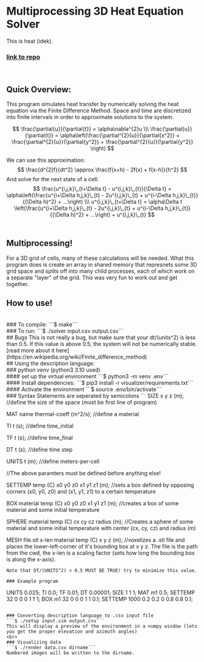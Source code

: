 # Multiprocessing 3D Heat Equation Solver
This is heat (idek). 
<br>
### [link to repo](https://github.com/ringedSquid/Multiprocessing-Heat-Sim-3D)
<br>

## Quick Overview:
This program simulates heat transfer by numerically solving the heat equation via the Finite Difference Method. Space and time are discretized into finite intervals in order to approximate solutions to the system. 

$$
\frac{\partial{u}}{\partial{t}} = \alpha\nabla^{2}u \\\
\frac{\partial{u}}{\partial{t}} = \alpha\left(\frac{\partial^{2}{u}}{\partial{x^2}} + \frac{\partial^{2}{u}}{\partial{y^2}} + \frac{\partial^{2}{u}}{\partial{y^2}} \right)
$$

We can use this approximation:
$$
\frac{d^{2}f}{dt^2} \approx \frac{f(x+h) - 2f(x) + f(x-h)}{h^2}
$$
And solve for the next state of a cell:
$$
\frac{u^{i,j,k}\_{t+\Delta t} - u^{i,j,k}\_{t}}{\Delta t} = \alpha\left(\frac{u^{i+\Delta h,j,k}\_{t} - 2u^{i,j,k}\_{t} + u^{i-\Delta h,j,k}\_{t}}{(\Delta h)^2} + ...\right) \\\
u^{i,j,k}\_{t+\Delta t} = \alpha\Delta t \left(\frac{u^{i+\Delta h,j,k}\_{t} - 2u^{i,j,k}\_{t} + u^{i-\Delta h,j,k}\_{t}}{(\Delta h)^2} + ...\right) + u^{i,j,k}\_{t}
$$
<br>
## Multiprocessing!
For a 3D grid of cells, many of these calculations will be needed. What this program does is create an array in shared memory that represnets some 3D grid space and splits off into many child processes, each of which work on a separate "layer" of the grid. This was very fun to work out and get together.
<br>
## How to use!
<br>
### To compile:
```$ make```
<br>
### To run:
```$ ./solver input.csv output.csv```
<br>
## Bugs
This is not really a bug, but make sure that your dt/(units^2) is less than 0.5. If this value is above 0.5, the system will not be numerically stable. [read more about it here](https://en.wikipedia.org/wiki/Finite_difference_method)
<br>
## Using the description language:
<br>
### python venv (python3 3.10 used)
<br>
#### set up the virtual environment
```$ python3 -m venv .env```
<br>
#### Install dependencies:
```$ pip3 install -r visualizer/requirements.txt```
<br>
#### Activate the environment
```$ source .env/bin/activate```
<br>
### Syntax
Statements are seperated by semicolons
```
SIZE x y z (m); 
//define the size of the space (must be first line of program)

MAT name thermal-coeff (m^2/s);
 //define a material

TI t (s); 
//define time_initial

TF t (s); 
//define time_final

DT t (s); 
//define time step

UNITS t (m); 
//define meters-per-cell

//The above paramters must be defined before anything else!

SETTEMP temp (C) x0 y0 z0 x1 y1 z1 (m); 
//sets a box defined by opposing corners (x0, y0, z0) and (x1, y1, z1) to a certain temperature

BOX material temp (C) x0 y0 z0 x1 y1 z1 (m); 
//creates a box of some material and some initial temperature

SPHERE material temp (C) cx cy cz radius (m); 
//Creates a sphere of some material and some initial temperature with center (cx, cy, cz) and radius (m)

MESH file.stl x-len material temp (C) x y z (m); 
//voxelizes a .stl file and places the lower-left-corner of it's bounding box at x y z. The file is the path from the cwd, the x-len is a scaling factor (sets how long the bounding box is along the x-axis).

```
Note that DT/(UNITS^2) < 0.5 MUST BE TRUE! try to minimize this value.

### Example program
```
UNITS 0.025;
TI 0.0;
TF 0.01;
DT 0.00001;
SIZE 1 1 1;
MAT m1 0.5;
SETTEMP 32 0 0 0 1 1 1;
BOX m1 32 0 0 0 1 1 0.1;
SETTEMP 1000 0.2 0.2 0 0.8 0.8 0.1;
```

### Converting description language to .csv input file
```$ ./setup input.sim output.csv```
This will display a preview of the environment in a numpy window (lets you get the proper elevation and azimuth angles)
<br>
### Visualizing data
```$ ./render data.csv dirname```
Numbered images will be written to the dirname.

